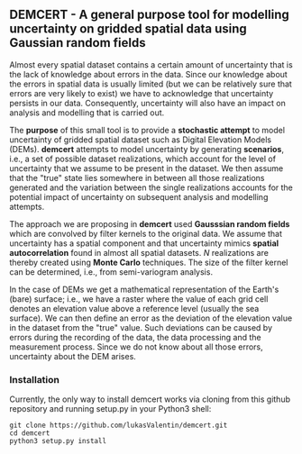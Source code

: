 ## DEMCERT - A general purpose tool for modelling uncertainty on gridded spatial data using Gaussian random fields

Almost every spatial dataset contains a certain amount of uncertainty that is the lack of knowledge about errors in the data. Since our knowledge about the errors in spatial data is usually limited (but we can be relatively sure that errors are very likely to exist) we have to acknowledge that uncertainty persists in our data. Consequently, uncertainty will also have an impact on analysis and modelling that is carried out.

The **purpose** of this small tool is to provide a **stochastic attempt** to model uncertainty of gridded spatial dataset such as Digital Elevation Models (DEMs). **demcert** attempts to model uncertainty by generating **scenarios**, i.e., a set of possible dataset realizations, which account for the level of uncertainty that we assume to be present in the dataset. We then assume that the "true" state lies somewhere in between all those realizations generated and the variation between the single realizations accounts for the potential impact of uncertainty on subsequent analysis and modelling attempts.

The approach we are proposing in **demcert** used **Gausssian random fields** which are convolved by filter kernels to the original data. We assume that uncertainty has a spatial component and that uncertainty mimics **spatial autocorrelation** found in almost all spatial datasets. *N* realizations are thereby created using **Monte Carlo** techniques. The size of the filter kernel can be determined, i.e.,  from semi-variogram analysis.

In the case of DEMs we get a mathematical representation of the Earth's (bare) surface; i.e., we have a raster where the value of each grid cell denotes an elevation value above a reference level (usually the sea surface). We can then define an error as the deviation of the elevation value in the dataset from the "true" value. Such deviations can be caused by errors during the recording of the data, the data processing and the measurement process. Since we do not know about all those errors, uncertainty about the DEM arises.

### Installation
Currently, the only way to install demcert works via cloning from this github repository and
running setup.py in your Python3 shell:

```{cmd}
git clone https://github.com/lukasValentin/demcert.git
cd demcert
python3 setup.py install
```
